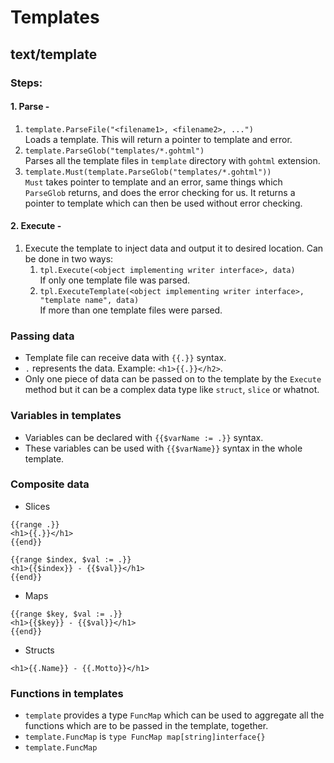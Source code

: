 # Templates

## text/template
### Steps:
#### 1. Parse - 
1. `template.ParseFile("<filename1>, <filename2>, ...")`<br/>
Loads a template. This will return a pointer to template and error. 
2. `template.ParseGlob("templates/*.gohtml")`<br/>
Parses all the template files in `template` directory with `gohtml` extension.
3. `template.Must(template.ParseGlob("templates/*.gohtml"))`<br/>
`Must` takes pointer to template and an error, same things which `ParseGlob` returns, and does the error checking for us. It returns a pointer to template which can then be used without error checking.
#### 2. Execute - 
1. Execute the template to inject data and output it to desired location. Can be done in two ways:
    1. `tpl.Execute(<object implementing writer interface>, data)`<br/>
    If only one template file was parsed.
    2. `tpl.ExecuteTemplate(<object implementing writer interface>, "template name", data)`<br/>
    If more than one template files were parsed.

### Passing data
- Template file can receive data with `{{.}}` syntax.
- `.` represents the data. Example: `<h1>{{.}}</h2>`.
- Only one piece of data can be passed on to the template by the `Execute` method but it can be a complex data type like `struct`, `slice` or whatnot.

### Variables in templates
- Variables can be declared with `{{$varName := .}}` syntax.
- These variables can be used with `{{$varName}}` syntax in the whole template.

### Composite data
- Slices
```gotemplate
{{range .}}
<h1>{{.}}</h1>
{{end}}

{{range $index, $val := .}}
<h1>{{$index}} - {{$val}}</h1>
{{end}}
```
- Maps
```gotemplate
{{range $key, $val := .}}
<h1>{{$key}} - {{$val}}</h1>
{{end}}
```
- Structs
```gotemplate
<h1>{{.Name}} - {{.Motto}}</h1>
```

### Functions in templates
- `template` provides a type `FuncMap` which can be used to aggregate all the functions which are to be passed in the template, together.
- `template.FuncMap` is `type FuncMap map[string]interface{}`
- `template.FuncMap`
